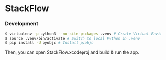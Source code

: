 # StackFlow

### Development
```bash
$ virtualenv -p python3 --no-site-packages .venv # Create Virtual Environment under .venv
$ source .venv/bin/activate # Switch to local Python in .venv
$ pip install -U pyobjc # Install pyobjc
```
Then, you can open StackFlow.xcodeproj and build & run the app.
